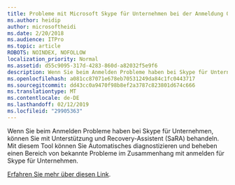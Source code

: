 ```yaml
---
title: Probleme mit Microsoft Skype für Unternehmen bei der Anmeldung Office 365-Dienst
ms.author: heidip
author: microsoftheidi
ms.date: 2/20/2018
ms.audience: ITPro
ms.topic: article
ROBOTS: NOINDEX, NOFOLLOW
localization_priority: Normal
ms.assetid: d55c9095-317d-4283-860d-a82032f5e9f6
description: Wenn Sie beim Anmelden Probleme haben bei Skype für Unternehmen, können Sie mit Unterstützung und Recovery-Assistent (SaRA) behandeln. Mit diesem Tool können Sie Automatisches diagnostizieren und beheben einen Bereich von bekannte Probleme im Zusammenhang mit anmelden für Skype für Unternehmen.
ms.openlocfilehash: a081cc87071e678eb70531249da84c1fc0443717
ms.sourcegitcommit: dd43cc0a9470f98b8ef2a3787c823801d674c666
ms.translationtype: MT
ms.contentlocale: de-DE
ms.lasthandoff: 02/12/2019
ms.locfileid: "29905363"
---
```

Wenn Sie beim Anmelden Probleme haben bei Skype für Unternehmen, können Sie mit Unterstützung und Recovery-Assistent (SaRA) behandeln. Mit diesem Tool können Sie Automatisches diagnostizieren und beheben einen Bereich von bekannte Probleme im Zusammenhang mit anmelden für Skype für Unternehmen.
  
[Erfahren Sie mehr über diesen Link](https://support.microsoft.com/help/4087361/troubleshooting-office-365-issues-signing-in-to-skype-for-business).
  

